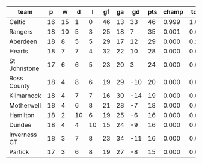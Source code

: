 |     team     | p  | w  | d  | l  | gf | ga | gd  | pts | champ | top2  | top3  | top4  |  5-7  | bot4  | bot3  | bot2  |
|--------------|----|----|----|----|----|----|-----|-----|-------|-------|-------|-------|-------|-------|-------|-------|
| Celtic       | 16 | 15 |  1 |  0 | 46 | 13 |  33 |  46 | 0.999 | 1.000 | 1.000 | 1.000 | 0.000 | 0.000 | 0.000 | 0.000|
| Rangers      | 18 | 10 |  5 |  3 | 25 | 18 |   7 |  35 | 0.001 | 0.644 | 0.891 | 0.976 | 0.024 | 0.000 | 0.000 | 0.000|
| Aberdeen     | 18 |  8 |  5 |  5 | 29 | 17 |  12 |  29 | 0.000 | 0.251 | 0.679 | 0.906 | 0.092 | 0.000 | 0.000 | 0.000|
| Hearts       | 18 |  7 |  7 |  4 | 32 | 22 |  10 |  28 | 0.000 | 0.084 | 0.319 | 0.729 | 0.264 | 0.003 | 0.001 | 0.000|
| St Johnstone | 17 |  6 |  6 |  5 | 23 | 20 |   3 |  24 | 0.000 | 0.021 | 0.103 | 0.325 | 0.616 | 0.028 | 0.013 | 0.004|
| Ross County  | 18 |  4 |  8 |  6 | 19 | 29 | -10 |  20 | 0.000 | 0.000 | 0.002 | 0.018 | 0.407 | 0.427 | 0.292 | 0.175|
| Kilmarnock   | 18 |  4 |  7 |  7 | 16 | 30 | -14 |  19 | 0.000 | 0.000 | 0.001 | 0.007 | 0.244 | 0.612 | 0.463 | 0.317|
| Motherwell   | 18 |  4 |  6 |  8 | 21 | 28 |  -7 |  18 | 0.000 | 0.000 | 0.000 | 0.007 | 0.243 | 0.623 | 0.486 | 0.331|
| Hamilton     | 18 |  2 | 10 |  6 | 19 | 25 |  -6 |  16 | 0.000 | 0.000 | 0.001 | 0.004 | 0.206 | 0.666 | 0.523 | 0.367|
| Dundee       | 18 |  4 |  4 | 10 | 15 | 24 |  -9 |  16 | 0.000 | 0.000 | 0.002 | 0.010 | 0.289 | 0.559 | 0.416 | 0.272|
| Inverness CT | 18 |  3 |  7 |  8 | 23 | 34 | -11 |  16 | 0.000 | 0.000 | 0.002 | 0.012 | 0.331 | 0.506 | 0.375 | 0.243|
| Partick      | 17 |  3 |  6 |  8 | 19 | 27 |  -8 |  15 | 0.000 | 0.000 | 0.001 | 0.006 | 0.284 | 0.576 | 0.430 | 0.290|
